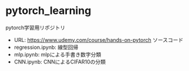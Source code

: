 # pytorch_learning
pytorch学習用リポジトリ
* URL: <https://www.udemy.com/course/hands-on-pytorch>
ソースコード
* regression.ipynb: 線型回帰
* mlp.ipynb: mlpによる手書き数字分類
* CNN.ipynb: CNNによるCIFAR10の分類
